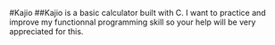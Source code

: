 #Kajio
##Kajio is a basic calculator built with C.
I want to practice and improve my functionnal programming skill so your help will be very appreciated for this.
